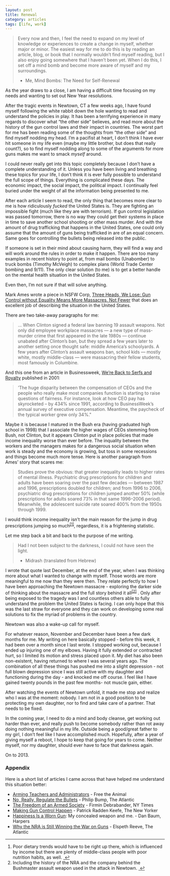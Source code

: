 ```yaml
---
layout: post
title: Renewal
category: articles
tags: [life, work]
---
```


<blockquote>Every now and then, I feel the need to expand on my level of knowledge or experiences to create a change in myself, whether major or minor. The easiest way for me to do this is by reading an article, blog, or book that I normally wouldn’t find myself reading, but I also enjoy going somewhere that I haven’t been yet. When I do this, I set off a mind bomb and become more aware of myself and my surroundings.
<ul>
	<li>Me, Mind Bombs: The Need for Self-Renewal</a></li>
</ul>
</blockquote>
As the year draws to a close, I am having a difficult time focusing on my needs and wanting to set out New Year resolutions.

After the tragic events in Newtown, CT a few weeks ago, I have found myself following the white rabbit down the hole wanting to read and understand the policies in play. It has been a terrifying experience in many regards to discover what “the other side” believes, and read more about the history of the gun control laws and their impact in countries. The worst part for me has been reading some of the thoughts from “the other side” and find myself nodding my head. I’m a pacifist at heart, I don’t think I have ever hit someone in my life even (maybe my little brother, but does that really count?), so to find myself nodding along to some of the arguments for more guns makes me want to smack <em>myself</em> around.

I could never really get into this topic completely because I don’t have a complete understanding of it. Unless you have been living and breathing these topics for your life, I don’t think it is ever fully possible to understand the full scope of things. Everything is complicated these days. The economic impact, the social impact, the political impact. I continually feel buried under the weight of all the information being presented to me.

After each article I seem to read, the only thing that becomes more clear to me is how ridiculously <em>fucked</em> the United States is. They are fighting an impossible fight (much like they are with terrorism). If gun control legislation was passed tomorrow, there is no way they could get their systems in place in time to save another school shooting or other mass murder. And with the amount of drug trafficking that happens in the United States, one could only assume that the amount of guns being trafficked in are of an equal concern. Same goes for controlling the bullets being released into the public.

If someone is set in their mind about causing harm, they will find a way and will work around the rules in order to make it happen. There are too many examples in recent history to point at, from mail bombs (Unabomber) to truck bombs (Timothy McVeigh) to complex plans (World Trade Center bombing and 9/11). The only clear solution (to me) is to get a better handle on the mental health situation in the United States.

Even then, I’m not sure if that will solve anything.

Mark Ames wrote a piece in NSFW Corp, <a title="Three Heads, We Lose | NSFW Corp" href="http://www.nsfwcorp.com/dispatch/three-heads-we-lose">Three Heads, We Lose: Gun Control without Equality Means More Massacres, Not Fewer</a> that does an excellent job of describing the situation in the United States.

There are two take-away paragraphs for me:
<blockquote>… When Clinton signed a federal law banning 19 assault weapons. Not only did employee workplace massacres — a new type of mass-murder crime that first appeared in the late 1980s — continue unabated after Clinton’s ban, but they spread a few years later to another setting once thought safe: middle America’s schoolyards. A few years after Clinton’s assault weapons ban, school kids — mostly white, mostly middle-class — were massacring their fellow students, most famously in Columbine.</blockquote>
And this one from an article in Businessweek, <a title="We're Back to Serfs and Royalty | Businessweek" href="http://www.businessweek.com/stories/2001-04-08/were-back-to-serfs-and-royalty">We’re Back to Serfs and Royalty</a> published in 2001:
<blockquote>’The huge disparity between the compensation of CEOs and the people who really make most companies function is starting to raise questions of fairness. For instance, look at how CEO pay has skyrocketed – by 434% since 1991, according to BusinessWeek’s annual survey of executive compensation. Meantime, the paycheck of the typical worker grew only 34%."</blockquote>
Maybe it is because I matured in the Bush era (having graduated high school in 1998) that I associate the higher wages of CEOs stemming from Bush, not Clinton, but it appears Clinton put in place policies that made income inequality worse than ever before. The inquality between the workers and the managers makes for a dangerous social situation when work is steady and the economy is growing, but toss in some recessions and things become much more tense. Here is another paragraph from Ames’ story that scares me:
<blockquote>Studies prove the obvious: that greater inequality leads to higher rates of mental illness. Psychiatric drug prescriptions for children and adults have been soaring over the past few decades — between 1987 and 1996, prescriptions doubled for children; and from 1996 to 2006, psychiatric drug prescriptions for children jumped another 50% (while prescriptions for adults soared 73% in that same 1996–2006 period). Meanwhile, the adolescent suicide rate soared 400% from the 1950s through 1999.</blockquote>
I would think income inequality isn’t the main reason for the jump in drug prescriptions jumping so much<sup><a class="footnote" id="fnref:1" title="see footnote" href="1">[1]</a></sup>, regardless, it is a frightening statistic.

Let me step back a bit and back to the purpose of me writing.
<blockquote>Had I not been subject to the darkness, I could not have seen the light.
<ul>
	<li>Midrash (translated from Hebrew)</li>
</ul>
</blockquote>
I wrote that quote last December, at the end of the year, when I was thinking more about what I wanted to change with myself. Those words are more meaningful to me now than they were then. They relate perfectly to how I have been approaching the Newtown massacre - exploring the darker side of thinking about the massacre and the full story behind it all<sup><a class="footnote" id="fnref:2" title="see footnote" href="2">[2]</a></sup> . Only after being exposed to the tragedy was I and countless others able to fully understand the problem the United States is facing. I can only hope that this was the last straw for everyone and they can work on developing some real solutions to fix the myriad of problems in the country.

Newtown was also a wake-up call for myself.

For whatever reason, November and December have been a few dark months for me. My writing on here basically stopped - before this week, it had been over a month since I last wrote. I stopped working out, because I ended up injuring one of my elbows. Having it fully extended or contracted hurt, so I limited its motion and stress placed upon it. My diet has also been non-existent, having returned to where I was several years ago. The combination of all these things has pushed me into a slight depression - not full blown depression since I was still active with my daughter and functioning during the day - and knocked me off course. I feel like I have gained twenty pounds in the past few months- not muscle gain, either.

After watching the events of Newtown unfold, it made me stop and realize who I was at the moment: nobody. I am not in a good position to be protecting my own daughter, nor to find and take care of a partner. That needs to be fixed.

In the coming year, I need to do a mind and body cleanse, get working out harder than ever, and really push to become somebody rather than rot away doing nothing meaningful in my life. Outside being a good/great father to my girl, I don’t feel like I have accomplished much. Hopefully, after a year of giving myself a reboot, I hope to keep that going for years to come. Neither myself, nor my daughter, should ever have to face that darkness again.

On to 2013.
<h3 id="appendix">Appendix</h3>
Here is a short list of articles I came across that have helped me understand this situation better:
<ul>
	<li><a title="Arming Teachers and Administrators in ''Gun Free Zones'" href="http://freetheanimal.com/2012/12/arming-teachers-and-administrators-in-gun-free-zones-already-a-reality.html"> Arming Teachers and Administrators</a> - Free the Animal</li>
	<li><a title="No, really, regulate the bullets | The Atlantic" href="http://www.theatlantic.com/technology/archive/2012/12/no-really-regulate-the-bullets/266332/">No, Really, Regulate the Bullets</a> - Philip Bump, The Atlantic</li>
	<li><a title="The Freedom of an Armed Society" href="http://opinionator.blogs.nytimes.com/2012/12/16/the-freedom-of-an-armed-society/">The Freedom of an Armed Society</a> - Firmin Debrabander, NY Times</li>
	<li><a title="Making Gun Control Happen" href="http://www.newyorker.com/online/blogs/newsdesk/2012/12/making-gun-control-happen.html">Making Gun Control Happen</a> - Patrick Radden Keefe, The New Yorker</li>
	<li><a title="Happiness is a Worn Gun" href="http://harpers.org/archive/2010/08/happiness-is-a-worn-gun/?single=1">Happiness Is a Worn Gun</a>: My concealed weapon and me. - Dan Baum, Harpers</li>
	<li><a title="Why the NRA is Still Winning the War on Guns" href="http://www.theatlanticwire.com/national/2012/12/nra-guns-2012/60008/">Why the NRA is Still Winning the War on Guns</a> - Elspeth Reeve, The Atlantic</li>
</ul>
<div class="footnotes">

<hr />

<ol>
	<li id="fn:1">Poor dietary trends would have to be right up there, which is influenced by income but there are plenty of middle-class people with poor nutrition habits, as well. <a class="reversefootnote" title="return to article" href="1"> ↩</a></li>
	<li id="fn:2">Including the history of the NRA and the company behind the Bushmaster assault weapon used in the attack in Newtown. <a class="reversefootnote" title="return to article" href="2"> ↩</a></li>
</ol>

</div>
